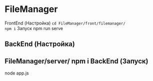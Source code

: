 # FileManager
FrontEnd (Настройка)
`cd FileManager/front/filemanager/` <br>
`npm i`
Запуск
npm run serve

BackEnd (Настройка)
-
FileManager/server/
npm i
BackEnd (Запуск)
-
node app.js
